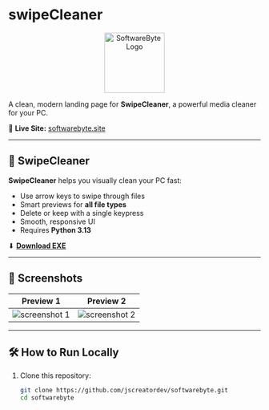 # swipeCleaner

<p align="center">
  <img src="https://res.cloudinary.com/js-create/image/upload/v1748499815/download_qkvqmw.png" alt="SoftwareByte Logo" width="120">
</p>

A clean, modern landing page for **SwipeCleaner**, a powerful media cleaner for your PC.

🔗 **Live Site:** [softwarebyte.site](https://softwarebyte.site)

---

## 🧼 SwipeCleaner

**SwipeCleaner** helps you visually clean your PC fast:

- Use arrow keys to swipe through files
- Smart previews for **all file types**
- Delete or keep with a single keypress
- Smooth, responsive UI
- Requires **Python 3.13**

⬇ **[Download EXE](https://github.com/jscreatordev/swipecleaner/releases/download/python/SwipeCleaner_EXE_v1.zip)**

---

## 📸 Screenshots

| Preview 1 | Preview 2 |
|----------|-----------|
| ![screenshot 1](https://softwarebyte.site/swipecleaner/1sb.png) | ![screenshot 2](https://softwarebyte.site/swipecleaner/2sb.png) |

---

## 🛠️ How to Run Locally

1. Clone this repository:
   ```bash
   git clone https://github.com/jscreatordev/softwarebyte.git
   cd softwarebyte
